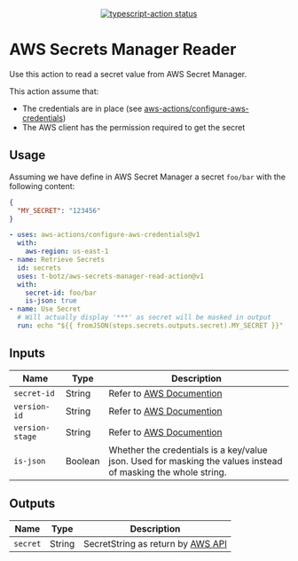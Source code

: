 <p align="center">
  <a href="https://github.com/t-botz/aws-secrets-manager-read-action/actions"><img alt="typescript-action status" src="https://github.com/t-botz/aws-secrets-manager-read-action/workflows/build-test/badge.svg"></a>
</p>

# AWS Secrets Manager Reader

Use this action to read a secret value from AWS Secret Manager.

This action assume that:

 - The credentials are in place (see [aws-actions/configure-aws-credentials](https://github.com/aws-actions/configure-aws-credentials))
 - The AWS client has the permission required to get the secret


## Usage

Assuming we have define in AWS Secret Manager a secret `foo/bar` with the following content:
```json
{
  "MY_SECRET": "123456"
}
```

```yaml
- uses: aws-actions/configure-aws-credentials@v1
  with:
    aws-region: us-east-1
- name: Retrieve Secrets
  id: secrets
  uses: t-botz/aws-secrets-manager-read-action@v1
  with:
    secret-id: foo/bar
    is-json: true
- name: Use Secret
  # Will actually display '***' as secret will be masked in output
  run: echo "${{ fromJSON(steps.secrets.outputs.secret).MY_SECRET }}"
```

## Inputs

| Name               | Type     | Description                       |
|--------------------|----------|-----------------------------------|
| `secret-id`        | String   | Refer to [AWS Documention](https://docs.aws.amazon.com/secretsmanager/latest/apireference/API_GetSecretValue.html) |
| `version-id`       | String   | Refer to [AWS Documention](https://docs.aws.amazon.com/secretsmanager/latest/apireference/API_GetSecretValue.html) |
| `version-stage`    | String   | Refer to [AWS Documention](https://docs.aws.amazon.com/secretsmanager/latest/apireference/API_GetSecretValue.html) |
| `is-json`          | Boolean  | Whether the credentials is a key/value json. Used for masking the values instead of masking the whole string. |

## Outputs

| Name               | Type    | Description                       |
|--------------------|---------|-----------------------------------|
| `secret`           | String  | SecretString as return by [AWS API](https://docs.aws.amazon.com/secretsmanager/latest/apireference/API_GetSecretValue.html) |